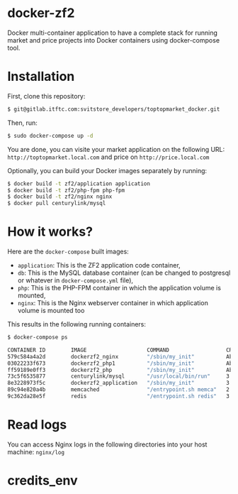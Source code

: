 docker-zf2
==============

Docker multi-container application to have a complete stack for running market and price projects into Docker containers using docker-compose tool.

# Installation

First, clone this repository:

```bash
$ git@gitlab.itftc.com:svitstore_developers/toptopmarket_docker.git

```

Then, run:

```bash
$ sudo docker-compose up -d
```

You are done, you can visite your market application on the following URL: `http://toptopmarket.local.com` and price on `http://price.local.com`

Optionally, you can build your Docker images separately by running:

```bash
$ docker build -t zf2/application application
$ docker build -t zf2/php-fpm php-fpm
$ docker build -t zf2/nginx nginx
$ docker pull centurylink/mysql
```

# How it works?

Here are the `docker-compose` built images:

* `application`: This is the ZF2 application code container,
* `db`: This is the MySQL database container (can be changed to postgresql or whatever in `docker-compose.yml` file),
* `php`: This is the PHP-FPM container in which the application volume is mounted,
* `nginx`: This is the Nginx webserver container in which application volume is mounted too

This results in the following running containers:

```bash
$ docker-compose ps

CONTAINER ID        IMAGE                   COMMAND                  CREATED             STATUS              PORTS                      NAMES
579c584a4a2d        dockerzf2_nginx         "/sbin/my_init"          About an hour ago   Up About an hour    0.0.0.0:80->80/tcp         dockerzf2_nginx_1
03022233f673        dockerzf2_php1          "/sbin/my_init"          About an hour ago   Up About an hour    0.0.0.0:9002->9002/tcp     dockerzf2_php1_1
ff59189e0ff3        dockerzf2_php           "/sbin/my_init"          About an hour ago   Up About an hour    0.0.0.0:9000->9000/tcp     dockerzf2_php_1
73c5f6535877        centurylink/mysql       "/usr/local/bin/run"     3 hours ago         Up About an hour    0.0.0.0:3306->3306/tcp     dockerzf2_db_1
8e3228973f5c        dockerzf2_application   "/sbin/my_init"          3 hours ago         Up 3 hours                                     dockerzf2_application_1
89c94e820a4b        memcached               "/entrypoint.sh memca"   2 days ago          Up 4 hours          0.0.0.0:11211->11211/tcp   dockerzf2_memcached_1
9c362da28e5f        redis                   "/entrypoint.sh redis"   3 days ago          Up 4 hours          0.0.0.0:6379->6379/tcp     dockerzf2_redis_1

```

# Read logs

You can access Nginx logs in the following directories into your host machine: `nginx/log`
# credits_env
